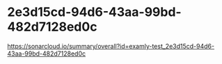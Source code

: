# 2e3d15cd-94d6-43aa-99bd-482d7128ed0c
https://sonarcloud.io/summary/overall?id=examly-test_2e3d15cd-94d6-43aa-99bd-482d7128ed0c
